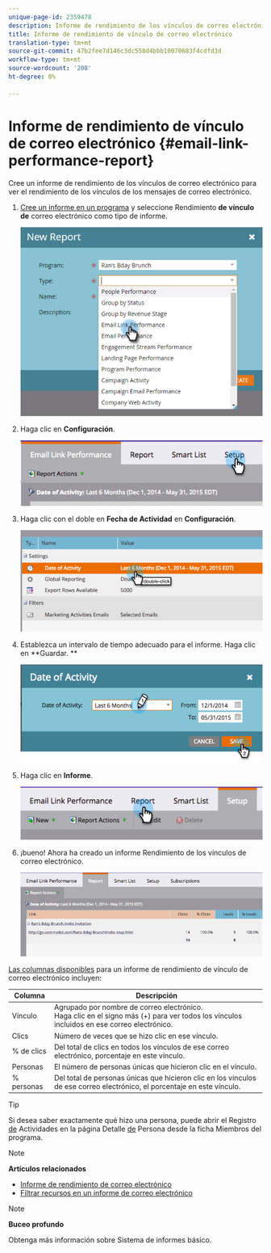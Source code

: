 ```yaml
---
unique-page-id: 2359478
description: Informe de rendimiento de los vínculos de correo electrónico - Documentos de marketing - Documentación del producto
title: Informe de rendimiento de vínculo de correo electrónico
translation-type: tm+mt
source-git-commit: 47b2fee7d146c3dc558d4bbb10070683f4cdfd3d
workflow-type: tm+mt
source-wordcount: '208'
ht-degree: 0%

---
```



# Informe de rendimiento de vínculo de correo electrónico {#email-link-performance-report}

Cree un informe de rendimiento de los vínculos de correo electrónico para ver el rendimiento de los vínculos de los mensajes de correo electrónico.

1. [Cree un informe en un programa](../../../../product-docs/reporting/basic-reporting/creating-reports/create-a-report-in-a-program.md) y seleccione Rendimiento **de vínculo de** correo electrónico como tipo de informe.

   ![](assets/image2017-3-29-9-3a10-3a41.png)

1. Haga clic en **Configuración**.

   ![](assets/image2015-5-20-11-3a18-3a0.png)

1. Haga clic con el doble en **Fecha de Actividad** en **Configuración**.

   ![](assets/image2015-5-20-11-3a18-3a59.png)

1. Establezca un intervalo de tiempo adecuado para el informe. Haga clic en **Guardar. **

   ![](assets/image2015-5-20-11-3a20-3a52.png)

1. Haga clic en **Informe**.

   ![](assets/image2015-5-20-11-3a22-3a24.png)

1. ¡bueno! Ahora ha creado un informe Rendimiento de los vínculos de correo electrónico.

   ![](assets/image2015-5-20-11-3a23-3a33.png)

[Las columnas disponibles](../../../../product-docs/reporting/basic-reporting/editing-reports/select-report-columns.md) para un informe de rendimiento de vínculo de correo electrónico incluyen:

<table> 
 <thead> 
  <tr> 
   <th colspan="1" rowspan="1">Columna</th> 
   <th colspan="1" rowspan="1">Descripción</th> 
  </tr> 
 </thead> 
 <tbody> 
  <tr> 
   <td colspan="1" rowspan="1">Vínculo</td> 
   <td colspan="1" rowspan="1">Agrupado por nombre de correo electrónico.<br>Haga clic en el signo más (+) para ver todos los vínculos incluidos en ese correo electrónico.</td> 
  </tr> 
  <tr> 
   <td colspan="1" rowspan="1">Clics</td> 
   <td colspan="1" rowspan="1">Número de veces que se hizo clic en ese vínculo.</td> 
  </tr> 
  <tr> 
   <td colspan="1" rowspan="1">% de clics</td> 
   <td colspan="1" rowspan="1">Del total de clics en todos los vínculos de ese correo electrónico, porcentaje en este vínculo.</td> 
  </tr> 
  <tr> 
   <td colspan="1" rowspan="1">Personas</td> 
   <td colspan="1" rowspan="1">El número de personas únicas que hicieron clic en el vínculo.</td> 
  </tr> 
  <tr> 
   <td colspan="1" rowspan="1">% personas</td> 
   <td colspan="1" rowspan="1">Del total de personas únicas que hicieron clic en los vínculos de ese correo electrónico, el porcentaje en este vínculo.</td> 
  </tr> 
 </tbody> 
</table>

>[!TIP]
>
>Si desea saber exactamente qué hizo una persona, puede abrir el Registro [de](../../../../product-docs/core-marketo-concepts/smart-lists-and-static-lists/managing-people-in-smart-lists/filter-activity-types-in-the-activity-log-of-a-person.md) Actividades en la página Detalle [de](../../../../product-docs/core-marketo-concepts/smart-lists-and-static-lists/managing-people-in-smart-lists/using-the-person-detail-page.md) Persona desde la ficha Miembros del programa.

>[!NOTE]
>
>**Artículos relacionados**
>
>* [Informe de rendimiento de correo electrónico](email-performance-report.md)
>* [Filtrar recursos en un informe de correo electrónico](../../../../product-docs/reporting/basic-reporting/report-activity/filter-assets-in-an-email-report.md)

>



>[!NOTE]
>
>**Buceo profundo**
>
>Obtenga más información sobre Sistema de informes [](http://docs.marketo.com/display/docs/basic+reporting)básico.

